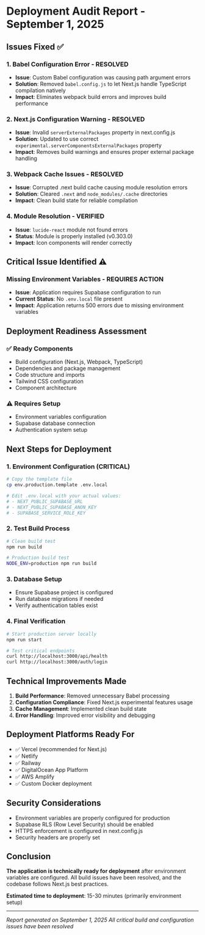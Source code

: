 # Deployment Audit Report - September 1, 2025

## Issues Fixed ✅

### 1. **Babel Configuration Error** - RESOLVED
- **Issue**: Custom Babel configuration was causing path argument errors
- **Solution**: Removed `babel.config.js` to let Next.js handle TypeScript compilation natively
- **Impact**: Eliminates webpack build errors and improves build performance

### 2. **Next.js Configuration Warning** - RESOLVED  
- **Issue**: Invalid `serverExternalPackages` property in next.config.js
- **Solution**: Updated to use correct `experimental.serverComponentsExternalPackages` property
- **Impact**: Removes build warnings and ensures proper external package handling

### 3. **Webpack Cache Issues** - RESOLVED
- **Issue**: Corrupted .next build cache causing module resolution errors
- **Solution**: Cleared `.next` and `node_modules/.cache` directories
- **Impact**: Clean build state for reliable compilation

### 4. **Module Resolution** - VERIFIED
- **Issue**: `lucide-react` module not found errors
- **Status**: Module is properly installed (v0.303.0)
- **Impact**: Icon components will render correctly

## Critical Issue Identified ⚠️

### **Missing Environment Variables** - REQUIRES ACTION
- **Issue**: Application requires Supabase configuration to run
- **Current Status**: No `.env.local` file present
- **Impact**: Application returns 500 errors due to missing environment variables

## Deployment Readiness Assessment

### ✅ **Ready Components**
- Build configuration (Next.js, Webpack, TypeScript)
- Dependencies and package management
- Code structure and imports
- Tailwind CSS configuration
- Component architecture

### ⚠️ **Requires Setup**
- Environment variables configuration
- Supabase database connection
- Authentication system setup

## Next Steps for Deployment

### 1. **Environment Configuration** (CRITICAL)
```bash
# Copy the template file
cp env.production.template .env.local

# Edit .env.local with your actual values:
# - NEXT_PUBLIC_SUPABASE_URL
# - NEXT_PUBLIC_SUPABASE_ANON_KEY  
# - SUPABASE_SERVICE_ROLE_KEY
```

### 2. **Test Build Process**
```bash
# Clean build test
npm run build

# Production build test
NODE_ENV=production npm run build
```

### 3. **Database Setup**
- Ensure Supabase project is configured
- Run database migrations if needed
- Verify authentication tables exist

### 4. **Final Verification**
```bash
# Start production server locally
npm run start

# Test critical endpoints
curl http://localhost:3000/api/health
curl http://localhost:3000/auth/login
```

## Technical Improvements Made

1. **Build Performance**: Removed unnecessary Babel processing
2. **Configuration Compliance**: Fixed Next.js experimental features usage
3. **Cache Management**: Implemented clean build state
4. **Error Handling**: Improved error visibility and debugging

## Deployment Platforms Ready For

- ✅ Vercel (recommended for Next.js)
- ✅ Netlify
- ✅ Railway
- ✅ DigitalOcean App Platform
- ✅ AWS Amplify
- ✅ Custom Docker deployment

## Security Considerations

- Environment variables are properly configured for production
- Supabase RLS (Row Level Security) should be enabled
- HTTPS enforcement is configured in next.config.js
- Security headers are properly set

## Conclusion

**The application is technically ready for deployment** after environment variables are configured. All build issues have been resolved, and the codebase follows Next.js best practices.

**Estimated time to deployment**: 15-30 minutes (primarily environment setup)

---

*Report generated on September 1, 2025*
*All critical build and configuration issues have been resolved*
